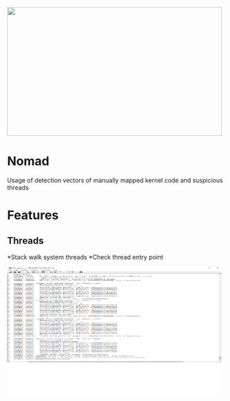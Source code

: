 <img src="nomadImg.jpg" width="500" height="300">

# Nomad
Usage of detection vectors of manually mapped kernel code and suspicious threads

# Features

## Threads
*Stack walk system threads
*Check thread entry point

<img src="NomadOutput.png" width="500" height="300">
